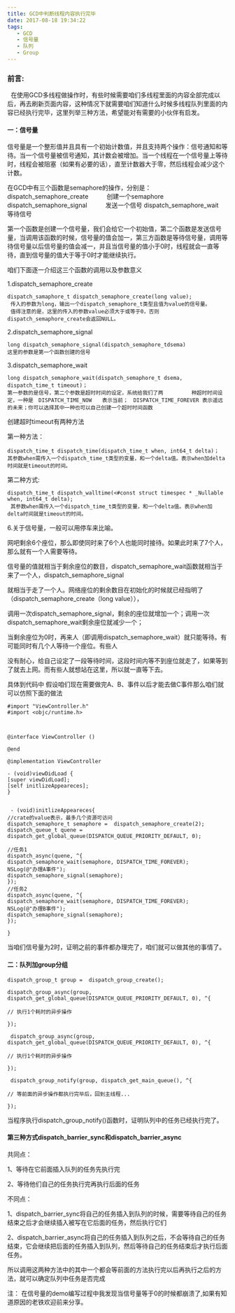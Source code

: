 ```yaml
---
title: GCD中判断线程内容执行完毕
date: 2017-08-18 19:34:22
tags:
   - GCD
   - 信号量
   - 队列
   - Group
---
```


### 前言:

&nbsp;&nbsp;在使用GCD多线程做操作时，有些时候需要咱们多线程里面的内容全部完成以后，再去刷新页面内容，这种情况下就需要咱们知道什么时候多线程队列里面的内容已经执行完毕，这里列举三种方法，希望能对有需要的小伙伴有启发。

#### 一：信号量

信号量是一个整形值并且具有一个初始计数值，并且支持两个操作：信号通知和等待。当一个信号量被信号通知，其计数会被增加。当一个线程在一个信号量上等待时，线程会被阻塞（如果有必要的话），直至计数器大于零，然后线程会减少这个计数。

<!-- more -->

在GCD中有三个函数是semaphore的操作，分别是：
dispatch_semaphore_create　　　创建一个semaphore
dispatch_semaphore_signal　　　发送一个信号
dispatch_semaphore_wait　　　　等待信号

第一个函数是创建一个信号量，我们会给它一个初始值，第二个函数是发送信号量，当调用该函数的时候，信号量的值会加一，第三方函数是等待信号量，调用等待信号量以后信号量的值会减一，并且当信号量的值小于0时，线程就会一直等待，直到信号量的值大于等于0时才能继续执行。

咱们下面逐一介绍这三个函数的调用以及参数意义

1.dispatch_semaphore_create

    dispatch_samaphore_t dispatch_semaphore_create(long value);
     传入的参数为long，输出一个dispatch_semaphore_t类型且值为value的信号量。
     值得注意的是，这里的传入的参数value必须大于或等于0，否则dispatch_semaphore_create会返回NULL。
 
 2.dispatch_semaphore_signal
 
    long dispatch_semaphore_signal(dispatch_semaphore_tdsema)
    这里的参数是第一个函数创建的信号
    
3.dispatch_semaphore_wait

    long dispatch_semaphore_wait(dispatch_semaphore_t dsema,  dispatch_time_t timeout)；
    第一参数的是信号，第二个参数是超时时间的设定，系统给我们了两         种超时时间设定，一种是　DISPATCH_TIME_NOW　　表示当前；　DISPATCH_TIME_FOREVER 表示遥远的未来；你可以选择其中一种也可以自己创建一个超时时间函数
    
创建超时timeout有两种方法

第一种方法：

    dispatch_time_t dispatch_time(dispatch_time_t when, int64_t delta)；
    其参数when需传入一个dispatch_time_t类型的变量，和一个delta值。表示when加delta时间就是timeout的时间。
    
第二种方式:

    dispatch_time_t dispatch_walltime(<#const struct timespec * _Nullable when, int64_t delta);
     其参数when需传入一个dispatch_time_t类型的变量，和一个delta值。表示when加delta时间就是timeout的时间。
     
6.关于信号量，一般可以用停车来比喻。

网吧剩余6个座位，那么即使同时来了6个人也能同时接待。如果此时来了7个人，那么就有一个人需要等待。

信号量的值就相当于剩余座位的数目，dispatch_semaphore_wait函数就相当于来了一个人，dispatch_semaphore_signal

就相当于走了一个人。网络座位的剩余数目在初始化的时候就已经指明了（dispatch_semaphore_create（long value）），

调用一次dispatch_semaphore_signal，剩余的座位就增加一个；调用一次dispatch_semaphore_wait剩余座位就减少一个；

当剩余座位为0时，再来人（即调用dispatch_semaphore_wait）就只能等待。有可能同时有几个人等待一个座位。有些人

没有耐心，给自己设定了一段等待时间，这段时间内等不到座位就走了，如果等到了就去上网。而有些人就想站在这里，所以就一直等下去。

具体到代码中
假设咱们现在需要做完A、B、事件以后才能去做C事件那么咱们就可以仿照下面的做法

    #import "ViewController.h"
    #import <objc/runtime.h>



    @interface ViewController ()

    @end

    @implementation ViewController

    - (void)viewDidLoad {
    [super viewDidLoad];
    [self initlizeAppeareces];
    }


     - (void)initlizeAppeareces{
    //crate的value表示，最多几个资源可访问
    dispatch_semaphore_t semaphore =  dispatch_semaphore_create(2);
    dispatch_queue_t quene = dispatch_get_global_queue(DISPATCH_QUEUE_PRIORITY_DEFAULT, 0);

    //任务1
    dispatch_async(quene, ^{
    dispatch_semaphore_wait(semaphore, DISPATCH_TIME_FOREVER);
    NSLog(@"办理A事件");
    dispatch_semaphore_signal(semaphore);
    });
    //任务2
    dispatch_async(quene, ^{
    dispatch_semaphore_wait(semaphore, DISPATCH_TIME_FOREVER);
    NSLog(@"办理B事件");
    dispatch_semaphore_signal(semaphore);
    });

    }
    
当咱们信号量为2时，证明之前的事件都办理完了，咱们就可以做其他的事情了。



#### 二：队列加group分组

    dispatch_group_t group =  dispatch_group_create();

    dispatch_group_async(group, dispatch_get_global_queue(DISPATCH_QUEUE_PRIORITY_DEFAULT, 0), ^{

    // 执行1个耗时的异步操作

    });

     dispatch_group_async(group,     dispatch_get_global_queue(DISPATCH_QUEUE_PRIORITY_DEFAULT, 0), ^{

    // 执行1个耗时的异步操作

    });

     dispatch_group_notify(group, dispatch_get_main_queue(), ^{

    // 等前面的异步操作都执行完毕后，回到主线程...

    });
    
    
当程序执行dispatch_group_notify()函数时，证明队列中的任务已经执行完了。

#### 第三种方式dispatch_barrier_sync和dispatch_barrier_async

共同点：

1、等待在它前面插入队列的任务先执行完

2、等待他们自己的任务执行完再执行后面的任务

不同点：

1、dispatch_barrier_sync将自己的任务插入到队列的时候，需要等待自己的任务结束之后才会继续插入被写在它后面的任务，然后执行它们

2、dispatch_barrier_async将自己的任务插入到队列之后，不会等待自己的任务结束，它会继续把后面的任务插入到队列，然后等待自己的任务结束后才执行后面任务。

所以调用这两种方法中的其中一个都会等前面的方法执行完以后再执行之后的方法，就可以确定队列中任务是否完成

注： 在信号量的demo编写过程中我发现当信号量等于0的时候都崩溃了,如果有知道原因的老铁欢迎前来分享。

